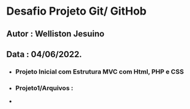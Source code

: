 # Desafio Projeto Git/ GitHob

## Autor : Welliston Jesuino

## Data : 04/06/2022.

- ### Projeto Inicial com Estrutura MVC com Html, PHP e CSS

- ### Projeto1/Arquivos :

- 
